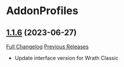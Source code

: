 # AddonProfiles

## [1.1.6](https://github.com/syndenbock/AddonProfiles/tree/1.1.6) (2023-06-27)
[Full Changelog](https://github.com/syndenbock/AddonProfiles/commits/1.1.6) [Previous Releases](https://github.com/syndenbock/AddonProfiles/releases)

- Update interface version for Wrath Classic  

